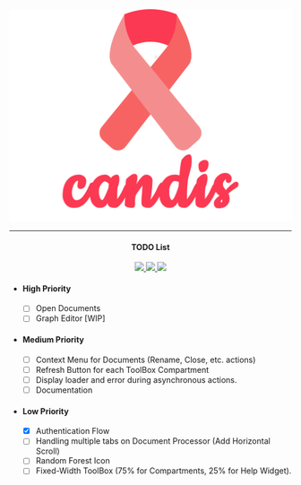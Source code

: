 <div align="center">
  <img src=".github/logo.png" width="512">
</div>

---

<h4 align="center">
  TODO List
</h4>

<p align="center">
  <a href="http://candis.readthedocs.io">
    <img src="https://readthedocs.org/projects/candis/badge/?version=latest"/>
  </a>
  <a href="https://saythanks.io/to/achillesrasquinha">
    <img src="https://img.shields.io/badge/Say%20Thanks-!-1EAEDB.svg?style=flat-square">
  </a>
  <a href="https://paypal.me/achillesrasquinha">
    <img src="https://img.shields.io/badge/Donate-%24-blue.svg?style=flat-square">
  </a>
</p>

* #### High Priority
  * [ ] Open Documents
  * [ ] Graph Editor [WIP]

* #### Medium Priority
  * [ ] Context Menu for Documents (Rename, Close, etc. actions)
  * [ ] Refresh Button for each ToolBox Compartment
  * [ ] Display loader and error during asynchronous actions.
  * [ ] Documentation

* #### Low Priority
  * [x] Authentication Flow
  * [ ] Handling multiple tabs on Document Processor (Add Horizontal Scroll)
  * [ ] Random Forest Icon
  * [ ] Fixed-Width ToolBox (75% for Compartments, 25% for Help Widget).
